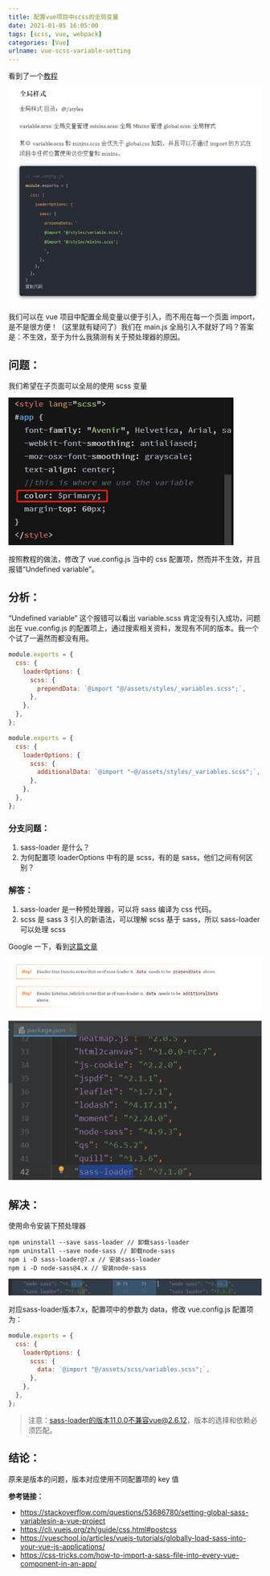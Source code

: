 ```yaml
---
title: 配置vue项目中scss的全局变量
date: 2021-01-05 16:05:00
tags: [scss, vue, webpack]
categories: [Vue]
urlname: vue-scss-variable-setting
---
```


看到了一个[教程](https://mp.weixin.qq.com/s/LKaHJX1cwLlkzU7qQ7kkwg)

![](https://raw.githubusercontent.com/6-6/blog-assets/main/img/scss2.png)

我们可以在 vue 项目中配置全局变量以便于引入，而不用在每一个页面 import，是不是很方便！（这里就有疑问了）我们在 main.js 全局引入不就好了吗？答案是：不生效，至于为什么我猜测有关于预处理器的原因。

## 问题：
我们希望在子页面可以全局的使用 scss 变量

![](https://raw.githubusercontent.com/6-6/blog-assets/main/img/scss1.png)

按照教程的做法，修改了 vue.config.js 当中的 css 配置项，然而并不生效，并且报错“Undefined variable”。

## 分析：
“Undefined variable”
这个报错可以看出 variable.scss 肯定没有引入成功，问题出在 vue.config.js 的配置项上，通过搜索相关资料，发现有不同的版本。我一个个试了一遍然而都没有用。

```javascript
module.exports = {
  css: {
    loaderOptions: {
      scss: {
        prependData: `@import "@/assets/styles/_variables.scss";`,
      },
    },
  },
};
```

```javascript
module.exports = {
  css: {
    loaderOptions: {
      scss: {
        additionalData: `@import "~@/assets/styles/_variables.scss";`,
      },
    },
  },
};
```


### 分支问题：

1. sass-loader 是什么？
2. 为何配置项 loaderOptions 中有的是 scss，有的是 sass，他们之间有何区别？

### 解答：

1. sass-loader 是一种预处理器，可以将 sass 编译为 css 代码。
2. scss 是 sass 3 引入的新语法，可以理解 scss 基于 sass，所以 sass-loader 可以处理 scss

Google 一下，看到[这篇文章](https://css-tricks.com/how-to-import-a-sass-file-into-every-vue-component-in-an-app/)

![原来不同版本有不同的写法](https://raw.githubusercontent.com/6-6/blog-assets/main/img/scss6.png)

![项目中sass-loader的版本为7.0](https://raw.githubusercontent.com/6-6/blog-assets/main/img/scss3.png)

## 解决：
使用命令安装下预处理器

```
npm uninstall --save sass-loader // 卸载sass-loader
npm uninstall --save node-sass // 卸载node-sass
npm i -D sass-loader@7.x // 安装sass-loader
npm i -D node-sass@4.x // 安装node-sass
```

![安装完成后，项目中版本升级了](https://raw.githubusercontent.com/6-6/blog-assets/main/img/scss4.png)

对应sass-loader版本7.x，配置项中的参数为 data，修改 vue.config.js 配置项为：

```javascript
module.exports = {
  css: {
    loaderOptions: {
      scss: {
        data: `@import "@/assets/scss/variables.scss";`,
      },
    },
  },
};
```

> 注意：sass-loader的版本11.0.0不兼容vue@2.6.12，版本的选择和依赖必须匹配。

## 结论：
原来是版本的问题，版本对应使用不同配置项的 key 值

**参考链接：**

- https://stackoverflow.com/questions/53686780/setting-global-sass-variablesin-a-vue-project
- https://cli.vuejs.org/zh/guide/css.html#postcss
- https://vueschool.io/articles/vuejs-tutorials/globally-load-sass-into-your-vue-js-applications/
- https://css-tricks.com/how-to-import-a-sass-file-into-every-vue-component-in-an-app/

